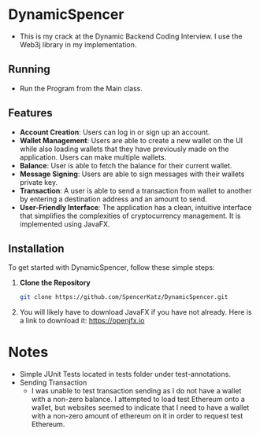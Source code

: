 # DynamicSpencer

* This is my crack at the Dynamic Backend Coding Interview. I use the Web3j library in my implementation.

## Running
* Run the Program from the Main class.

## Features
- **Account Creation**: Users can log in or sign up an account.
- **Wallet Management**: Users are able to create a new wallet on the UI while also loading wallets that they have previously made on the application. Users can make multiple wallets.
- **Balance**: User is able to fetch the balance for their current wallet.
- **Message Signing**: Users are able to sign messages with their wallets private key.
- **Transaction**: A user is able to send a transaction from wallet to another by entering a destination address and an amount to send.
- **User-Friendly Interface**: The application has a clean, intuitive interface that simplifies the complexities of cryptocurrency management. It is implemented using JavaFX.


## Installation

To get started with DynamicSpencer, follow these simple steps:

1. **Clone the Repository**
   ```bash
   git clone https://github.com/SpencerKatz/DynamicSpencer.git
2. You will likely have to download JavaFX if you have not already.
Here is a link to download it: https://openjfx.io

# Notes
* Simple JUnit Tests located in tests folder under test-annotations.
* Sending Transaction
  * I was unable to test transaction sending as I do not have a wallet with a non-zero balance.
  I attempted to load test Ethereum onto a wallet, but websites seemed to indicate that I need to have
  a wallet with a non-zero amount of ethereum on it in order to request test Ethereum.

